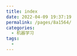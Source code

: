 ```yaml
---
title: index
date: 2022-04-09 19:37:19
permalink: /pages/8a1564/
categories:
  - 机器学习
tags:
  - 
---
```

